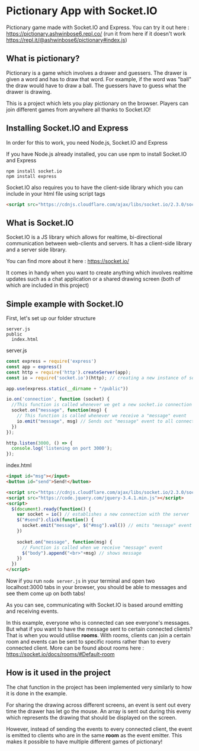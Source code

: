 # Pictionary App with Socket.IO #

Pictionary game made with Socket.IO and Express. You can try it out here : https://pictionary.ashwinbose6.repl.co/ (run it from here if it doesn't work https://repl.it/@ashwinbose6/pictionary#index.js)

## What is pictionary? ##

Pictionary is a game which involves a drawer and guessers. The drawer is given a word and has to draw that word. For example, if the word was "ball" the draw would have to draw a ball. The guessers have to guess what the drawer is drawing.

This is a project which lets you play pictionary on the browser. Players can join different games from anywhere all thanks to Socket.IO! 

## Installing Socket.IO and Express ##

In order for this to work, you need Node.js, Socket.IO and Express

If you have Node.js already installed, you can use npm to install Socket.IO and Express

```
npm install socket.io
npm install express
```

Socket.IO also requires you to have the client-side library which you can include in your html file using script tags

```html
<script src="https://cdnjs.cloudflare.com/ajax/libs/socket.io/2.3.0/socket.io.js"></script>
```

## What is Socket.IO ##

Socket.IO is a JS library which allows for realtime, bi-directional communication between web-clients and servers. It has a client-side library and a server side library. 

You can find more about it here : https://socket.io/

It comes in handy when you want to create anything which involves realtime updates such as a chat application or a shared drawing screen (both of which are included in this project)

## Simple example with Socket.IO ##

First, let's set up our folder structure

```
server.js
public
  index.html
```

server.js
```js
const express = require('express')
const app = express()
const http = require('http').createServer(app);
const io = require('socket.io')(http); // creating a new instance of socket.io by passing it the http server

app.use(express.static(__dirname + "/public"))

io.on('connection', function (socket) {
  //This function is called whenever we get a new socket.io connection
  socket.on("message", function(msg) {
    // This function is called whenever we receive a "message" event
    io.emit("message", msg) // Sends out "message" event to all connected clients
  })
});

http.listen(3000, () => {
  console.log('listening on port 3000');
});
```

index.html
```html
<input id="msg"></input>
<button id="send">Send!</button>

<script src="https://cdnjs.cloudflare.com/ajax/libs/socket.io/2.3.0/socket.io.js"></script>
<script src="https://code.jquery.com/jquery-3.4.1.min.js"></script>
<script>
  $(document).ready(function() {
    var socket = io() // establishes a new connection with the server
    $("#send").click(function() {
      socket.emit("message", $("#msg").val()) // emits "message" event
    })
  
    socket.on("message", function(msg) {
      // Function is called when we receive "message" event
      $("body").append("<br>"+msg) // shows message
    })
  })
</script>
```

Now if you run ```node server.js``` in your terminal and open two localhost:3000 tabs in your browser, you should be able to messages and see them come up on both tabs!

As you can see, communicating with Socket.IO is based around emitting and receiving events. 

In this example, everyone who is connected can see everyone's messages. But what if you want to have the message sent to certain connected clients? That is when you would utilise **rooms**. With rooms, clients can join a certain room and events can be sent to specific rooms rather than to every connected client. More can be found about rooms here : https://socket.io/docs/rooms/#Default-room

## How is it used in the project ##

The chat function in the project has been implemented very similarly to how it is done in the example.

For sharing the drawing across different screens, an event is sent out every time the drawer has let go the mouse. An array is sent out during this eveny which represents the drawing that should be displayed on the screen. 

However, instead of sending the events to every connected client, the event is emitted to clients who are in the same **room** as the event emitter. This makes it possible to have multiple different games of pictionary! 


